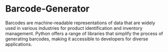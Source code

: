 # Barcode-Generator
Barcodes are machine-readable representations of data that are widely used in various industries for product identification and inventory management. Python offers a range of libraries that simplify the process of generating barcodes, making it accessible to developers for diverse applications.
